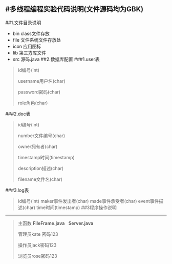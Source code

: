 #多线程编程实验代码说明(文件源码均为GBK)
---
##1.文件目录说明
- bin	class文件存放
- file	文件系统文件存放处
- icon	应用图标
- lib	第三方库文件
- src	源码.java
##2.数据库配置
###1.user表
>id编号(int)
>
>username用户名(char)
>
>password密码(char)
>
>role角色(char)
>
###2.doc表
>id编号(int)
>
>number文件编号(char)
>
>owner拥有者(char)
>
>timestamp时间(timestamp)
>
>description描述(char)
>
>filename文件名(char)
>
###3.log表
>id编号(int)
>maker事件发出者(char)
>made事件承受者(char)
>event事件描述(char)
>time时间(timestamp)
##3程序操作说明
---
>主函数&nbsp;**FileFrame.java**&nbsp;&nbsp;&nbsp;**Server.java**
>
>管理员kate 密码123
>
>操作员jack密码123
>
>浏览员rose密码123
